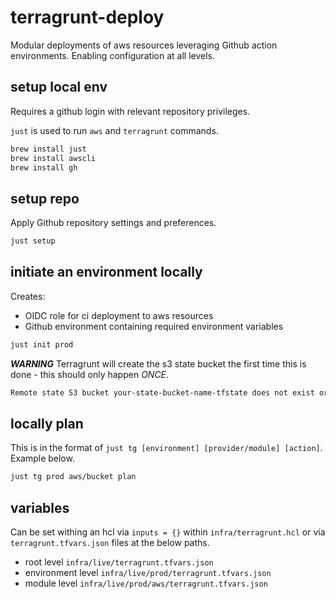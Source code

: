 # terragrunt-deploy

Modular deployments of aws resources leveraging Github action environments. Enabling configuration at all levels.

## setup local env

Requires a github login with relevant repository privileges.

`just` is used to run `aws` and `terragrunt` commands.

```sh
brew install just
brew install awscli
brew install gh
```

## setup repo

Apply Github repository settings and preferences.

```sh
just setup
```

## initiate an environment locally

Creates:
  - OIDC role for ci deployment to aws resources
  - Github environment containing required environment variables

```sh
just init prod
```

***WARNING***
Terragrunt will create the s3 state bucket the first time this is done - this should only happen *ONCE*.

```sh
Remote state S3 bucket your-state-bucket-name-tfstate does not exist or you dont have permissions to access it. Would you like Terragrunt to create it? (y/n) y
```

## locally plan

This is in the format of `just tg [environment] [provider/module] [action]`. Example below.

```sh
just tg prod aws/bucket plan
```

## variables

Can be set withing an hcl via `inputs = {}` within `infra/terragrunt.hcl` or via `terragrunt.tfvars.json` files at the below paths.

- root level `infra/live/terragrunt.tfvars.json`
- environment level `infra/live/prod/terragrunt.tfvars.json`
- module level `infra/live/prod/aws/terragrunt.tfvars.json`
